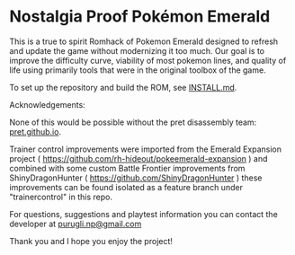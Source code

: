 # Nostalgia Proof Pokémon Emerald

This is a true to spirit Romhack of Pokemon Emerald designed to refresh and update the game without modernizing it too much.
Our goal is to improve the difficulty curve, viability of most pokemon lines, and quality of life using primarily tools
that were in the original toolbox of the game.

To set up the repository and build the ROM, see [INSTALL.md](INSTALL.md).


Acknowledgements:

None of this would be possible without the pret disassembly team: [pret.github.io](https://pret.github.io/).

Trainer control improvements were imported from the Emerald Expansion project ( https://github.com/rh-hideout/pokeemerald-expansion )
and combined with some custom Battle Frontier improvements from ShinyDragonHunter ( https://github.com/ShinyDragonHunter )  these
improvements can be found isolated as a feature branch under "trainercontrol" in this repo.

For questions, suggestions and playtest information you can contact the developer at purugli.np@gmail.com

Thank you and I hope you enjoy the project!
